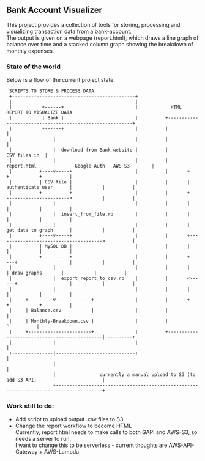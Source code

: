## Bank Account Visualizer
This project provides a collection of tools for storing, processing and visualizing transaction data from a bank-account.<br>
The output is given on a webpage (report.html), which draws a line graph of balance over time and a stacked column graph showing the breakdown of monthly expenses.

### State of the world
Below is a flow of the current project state.

     SCRIPTS TO STORE & PROCESS DATA
     +---------------------------------------------+
     |                                             |
     |           +------+                          |            HTML REPORT TO VISUALIZE DATA
     |           | Bank |                          |          +---------------------------------------------------------+
     |           +------+                          |          |                                                         |
     |               |                             |          |                                                         |
     |               |  download from Bank website |          |                                           CSV files in  |
     |               |                             |          |    report.html              Google Auth   AWS S3        |
     |          +----v-----+                       |          |       +                          +           +          |
     |          | CSV file |                       |          |       |   authenticate user      |           |          |
     |          +----------+                       |          |       +-------------------------->           |          |
     |               |                             |          |       |                          |           |          |
     |               |  insert_from_file.rb        |          |       |                          |           |          |
     |               |                             |          |       |   get data to graph      |           |          |
     |          +----v-----+                       |          |       +-------------------------------------->          |
     |          | MySQL DB |                       |          |       |                          |           |          |
     |          +----------+                       |          |       +------+                   |           |          |
     |               |                             |          |       |      | draw graphs       |           |          |
     |               |  export_report_to_csv.rb    |          |       <------+                   |           |          |
     |               |                             |          |       |                          |           |          |
     |     +---------v-------------+               |          |       +                          +           +          |
     |     | Balance.csv           |               |          |                                                         |
     |     | Monthly-Breakdown.csv |               |          |                                              ^          |
     |     +-----------------------+               |          +----------------------------------------------|----------+
     |               |                             |                                                         |
     +---------------|-----------------------------+                                                         |
                     |                                                                                       |
                     |                currently a manual upload to S3 (to add S3 API)                        |
                     +---------------------------------------------------------------------------------------+

### Work still to do:
 * Add script to upload output .csv files to S3
 * Change the report workflow to become HTML<br>
 Currently, report.html needs to make calls to both GAPI and AWS-S3, so needs a server to run.<br>
 I want to change this to be serverless - current thoughts are AWS-API-Gateway + AWS-Lambda.
